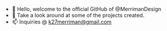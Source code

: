 - 👋 Hello, welcome to the official GitHub of @MerrimanDesign
- 👀 Take a look around at some of the projects created. 
- 📫 Inquiries @ k27merriman@gmail.com

<!---
MerrimanDesign/MerrimanDesign is a ✨ special ✨ repository because its `README.md` (this file) appears on your GitHub profile.
You can click the Preview link to take a look at your changes.
--->
